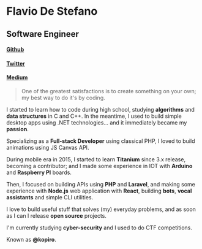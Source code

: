 # Flavio De Stefano

## Software Engineer

#### [Github](https://www.kopiro.it/github)

#### [Twitter](https://www.kopiro.it/twitter)

#### [Medium](https://www.kopiro.it/medium)

> One of the greatest satisfactions is to create something on your own; my best way to do it's by coding.

I started to learn how to code during high school, studying **algorithms** and **data structures** in C and C++. In the meantime, I used to build simple desktop apps using .NET technologies... and it immediately became my **passion**.

Specializing as a **Full-stack Developer** using classical PHP, I loved to build animations using JS Canvas API.

During mobile era in 2015, I started to learn **Titanium** since 3.x release, becoming a contributor; and I made some experience in IOT with **Arduino** and **Raspberry PI** boards.

Then, I focused on building APIs using **PHP** and **Laravel**, and making some experience with **Node.js** web application with **React**, building **bots**, **vocal assistants** and simple CLI utilities.

I love to build useful stuff that solves (my) everyday problems, and as soon as I can I release **open source** projects.

I'm currently studying **cyber-security** and I used to do CTF competitions.

Known as **@kopiro**.
